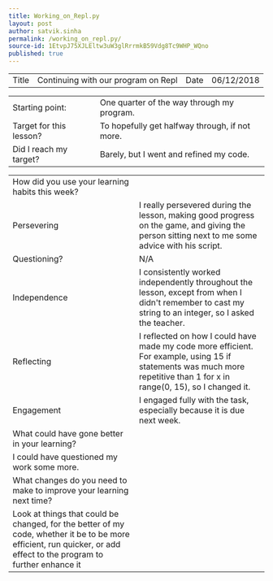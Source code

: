 ```yaml
---
title: Working_on_Repl.py
layout: post
author: satvik.sinha
permalink: /working_on_repl.py/
source-id: 1EtvpJ75XJLEltw3uW3glRrrmkB59Vdg8Tc9WHP_WQno
published: true
---
```

<table>
  <tr>
    <td>Title</td>
    <td>Continuing with our program on Repl</td>
    <td>Date</td>
    <td>06/12/2018</td>
  </tr>
</table>


<table>
  <tr>
    <td>Starting point:</td>
    <td>One quarter of the way through my program.</td>
  </tr>
  <tr>
    <td>Target for this lesson?</td>
    <td>To hopefully get halfway through, if not more.</td>
  </tr>
  <tr>
    <td>Did I reach my target? </td>
    <td>Barely, but I went and refined my code.</td>
  </tr>
</table>


<table>
  <tr>
    <td>How did you use your learning habits this week?</td>
    <td></td>
  </tr>
  <tr>
    <td>Persevering</td>
    <td>I really persevered during the lesson, making good progress on the game, and giving the person sitting next to me some advice with his script.</td>
  </tr>
  <tr>
    <td>Questioning?</td>
    <td>N/A</td>
  </tr>
  <tr>
    <td>Independence</td>
    <td>I consistently worked independently throughout the lesson, except from when I didn't remember to cast my string to an integer, so I asked the teacher.</td>
  </tr>
  <tr>
    <td>Reflecting</td>
    <td>I reflected on how I could have made my code more efficient. For example, using 15 if statements was much more repetitive than 1 for x in range(0, 15), so I changed it.</td>
  </tr>
  <tr>
    <td>Engagement</td>
    <td>I engaged fully with the task, especially because it is due next week.</td>
  </tr>
  <tr>
    <td>What could have gone better in your learning?</td>
    <td></td>
  </tr>
  <tr>
    <td>I could have questioned my work some more.</td>
    <td></td>
  </tr>
  <tr>
    <td>What changes do you need to make to improve your learning next time?</td>
    <td></td>
  </tr>
  <tr>
    <td>Look at things that could be changed, for the better of my code, whether it be to be more efficient, run quicker, or add effect to the program to further enhance it</td>
    <td></td>
  </tr>
</table>


